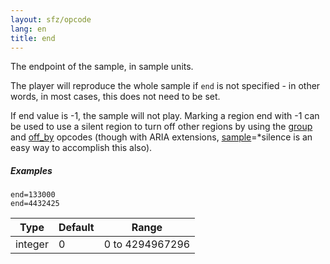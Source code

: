 ```yaml
---
layout: sfz/opcode
lang: en
title: end
---
```

The endpoint of the sample, in sample units.

The player will reproduce the whole sample if `end` is not specified - in other
words, in most cases, this does not need to be set.

If end value is -1, the sample will not play. Marking a region end with -1 can
be used to use a silent region to turn off other regions by using the [group](group)
and [off_by](off_by) opcodes (though with ARIA extensions,
[sample](sample)=*silence is an easy way to accomplish this also).

##### Examples

```
end=133000
end=4432425
```

| Type    | Default | Range           |
| ---     | ---     | ---             |
| integer | 0       | 0 to 4294967296 |
